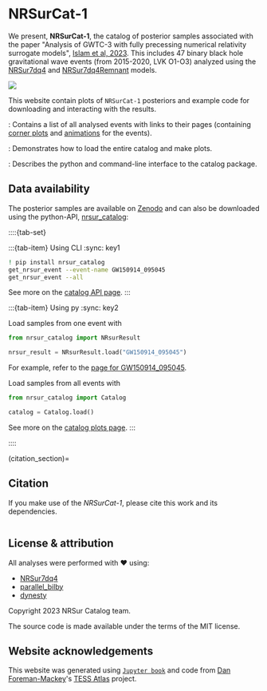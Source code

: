 # NRSurCat-1

We present, **NRSurCat-1**, the catalog of posterior samples associated with the paper "Analysis of GWTC-3 with fully precessing numerical relativity surrogate models", [Islam et al, 2023](PAPER). 
This includes 47 binary black hole gravitational wave events (from 2015-2020, LVK O1-O3) analyzed using the [NRSur7dq4](https://arxiv.org/abs/1905.09300) and [NRSur7dq4Remnant](https://arxiv.org/abs/1905.09300) models.

![](https://s11.gifyu.com/images/SQfBI.gif)

This website contain plots of `NRSurCat-1` posteriors and example code for downloading and interacting with the results. 

[](events/gw_menu_page.ipynb) 
: Contains a list of all analysed events with links to their pages (containing [corner plots](https://nrsur-catalog.github.io/NRSurCat-1/events/GW150914_095045.html#corner-plots) and [animations](https://nrsur-catalog.github.io/NRSurCat-1/events/GW150914_095045.html#animations) for the events).

[](catalog_plots.ipynb)
: Demonstrates how to load the entire catalog and make plots.

[](api.rst)
: Describes the python and command-line interface to the catalog package.


## Data availability

The posterior samples are available on [Zenodo](https://zenodo.org/record/8115310) and can also be downloaded 
using the python-API, [nrsur_catalog](https://pypi.org/project/nrsur-catalog/):


::::{tab-set}

:::{tab-item} Using CLI 
:sync: key1

```bash
! pip install nrsur_catalog
get_nrsur_event --event-name GW150914_095045 
get_nrsur_event --all
```
See more on the [catalog API page](api.rst).
:::

:::{tab-item} Using py
:sync: key2

Load samples from one event with
```python
from nrsur_catalog import NRsurResult

nrsur_result = NRsurResult.load("GW150914_095045")

```
For example, refer to the [page for GW150914_095045](events/GW150914_095045.ipynb).

Load samples from all events with
```python
from nrsur_catalog import Catalog

catalog = Catalog.load()

```
See more on the [catalog plots page](catalog_plots.ipynb).
:::

::::


(citation_section)=
## Citation

If you make use of the *NRSurCat-1*, please cite this work 
and its dependencies. 


```{literalinclude} references.bib
```


## License & attribution

All analyses were performed with ❤️ using:

*   [NRSur7dq4](https://arxiv.org/abs/1905.09300)
*   [parallel_bilby](https://git.ligo.org/lscsoft/parallel_bilby)
*   [dynesty](https://dynesty.readthedocs.io/)

Copyright 2023 NRSur Catalog team.

The source code is made available under the terms of the MIT license.

## Website acknowledgements
This website was generated using [`Jupyter book`](https://jupyterbook.org/) and code from [Dan Foreman-Mackey](https://dfm.io/)'s [TESS Atlas](https://github.com/dfm/tess-atlas) project.

[catalog paper]: https://arxiv.org/abs/2301.07215
[NRSur7dq4]: https://arxiv.org/abs/2301.07215
[bilby]: https://lscsoft.docs.ligo.org/bilby/index.html
[dynesty]: https://dynesty.readthedocs.io/
